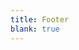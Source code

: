 ```yaml
---
title: Footer
blank: true
---
```


<Subscribe 
    embed
    accent="#3e85d3"
    footer="We never share your info. That would be a super jerk thing to do."
    />